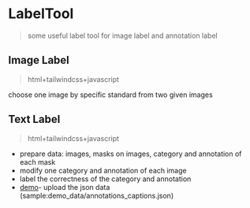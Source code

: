 # LabelTool

> some useful label tool for image label and annotation label

## Image Label
> html+tailwindcss+javascript

 choose one image by specific standard from two given images

## Text Label 
> html+tailwindcss+javascript
* prepare data: images, masks on images, category and annotation of each mask
* modify one category and annotation of each image
* label the correctness of the category and annotation
* [demo](https://joyceyj.github.io/LabelTool/)- upload the json data (sample:demo_data/annotations_captions.json)
